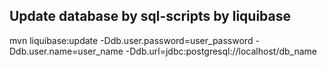 ## Update database by sql-scripts by liquibase

mvn liquibase:update 
    -Ddb.user.password=user_password 
    -Ddb.user.name=user_name 
    -Ddb.url=jdbc:postgresql://localhost/db_name
